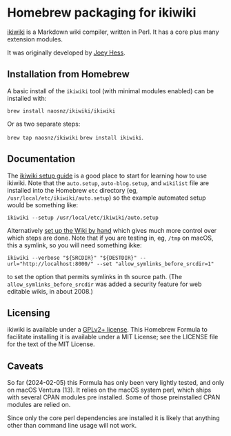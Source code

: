 # Homebrew packaging for ikiwiki

[ikiwiki](https://ikiwiki.info/) is a Markdown wiki compiler,
written in Perl.  It has a core plus many extension modules.

It was originally developed by [Joey Hess](http://kitenet.net/~joey/).


## Installation from Homebrew

A basic install of the `ikiwiki` tool (with minimal modules
enabled) can be installed with:

`brew install naosnz/ikiwiki/ikiwiki`

Or as two separate steps:

`brew tap naosnz/ikiwiki`
`brew install ikiwiki`.


## Documentation

The [ikiwiki setup guide](https://ikiwiki.info/setup/) is
a good place to start for learning how to use ikiwiki.  Note that
the `auto.setup`, `auto-blog.setup`, and `wikilist` file are installed
into the Homebrew `etc` directory (eg, `/usr/local/etc/ikiwiki/auto.setup`)
so the example automated setup would be something like:

`ikiwiki --setup /usr/local/etc/ikiwiki/auto.setup`

Alternatively [set up the Wiki by hand](https://ikiwiki.info/setup/byhand/)
which gives much more control over which steps are done.  Note that
if you are testing in, eg, `/tmp` on macOS, this a symlink, so you
will need something ikke:

`ikiwiki --verbose "${SRCDIR}" "${DESTDIR}" --url="http://localhost:8000/" --set "allow_symlinks_before_srcdir=1"`

to set the option that permits symlinks in th source path.  (The
`allow_symlinks_before_srcdir` was added a security feature for
web editable wikis, in about 2008.)


## Licensing

ikiwiki is available under a [GPLv2+
license](https://ikiwiki.info/freesoftware/).  This Homebrew Formula
to facilitate installing it is available under a MIT License; see
the LICENSE file for the text of the MIT License.


## Caveats

So far (2024-02-05) this Formula has only been very lightly
tested, and only on macOS Ventura (13).  It relies on the
macOS system perl, which ships with several CPAN modules
pre installed.  Some of those preinstalled CPAN modules
are relied on.

Since only the core perl dependencies are installed it is
likely that anything other than command line usage will not
work.
